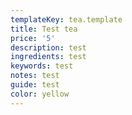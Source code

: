 ```yaml
---
templateKey: tea.template
title: Test tea
price: '5'
description: test
ingredients: test
keywords: test
notes: test
guide: test
color: yellow
---
```


